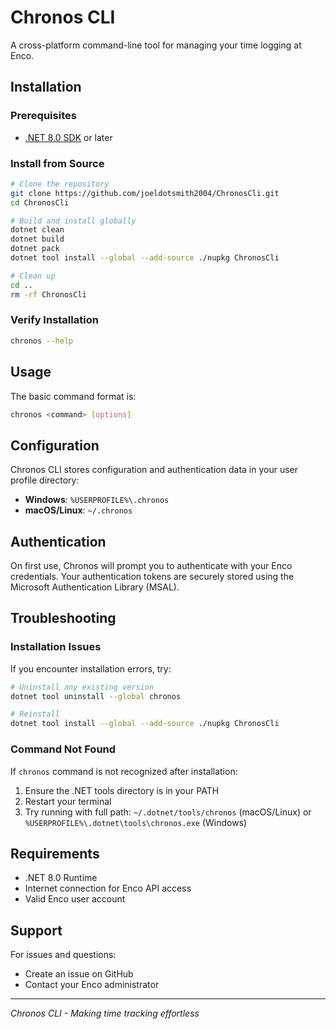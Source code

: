 # Chronos CLI

A cross-platform command-line tool for managing your time logging at Enco.

## Installation

### Prerequisites
- [.NET 8.0 SDK](https://dotnet.microsoft.com/download/dotnet/8.0) or later

### Install from Source

```bash
# Clone the repository
git clone https://github.com/joeldotsmith2004/ChronosCli.git
cd ChronosCli

# Build and install globally
dotnet clean
dotnet build
dotnet pack
dotnet tool install --global --add-source ./nupkg ChronosCli

# Clean up
cd ..
rm -rf ChronosCli
```

### Verify Installation

```bash
chronos --help
```

## Usage

The basic command format is:

```bash
chronos <command> [options]
```

## Configuration

Chronos CLI stores configuration and authentication data in your user profile directory:

- **Windows**: `%USERPROFILE%\.chronos`
- **macOS/Linux**: `~/.chronos`

## Authentication

On first use, Chronos will prompt you to authenticate with your Enco credentials. Your authentication tokens are securely stored using the Microsoft Authentication Library (MSAL).

## Troubleshooting

### Installation Issues

If you encounter installation errors, try:

```bash
# Uninstall any existing version
dotnet tool uninstall --global chronos

# Reinstall
dotnet tool install --global --add-source ./nupkg ChronosCli
```

### Command Not Found

If `chronos` command is not recognized after installation:

1. Ensure the .NET tools directory is in your PATH
2. Restart your terminal
3. Try running with full path: `~/.dotnet/tools/chronos` (macOS/Linux) or `%USERPROFILE%\.dotnet\tools\chronos.exe` (Windows)

## Requirements

- .NET 8.0 Runtime
- Internet connection for Enco API access
- Valid Enco user account


## Support

For issues and questions:
- Create an issue on GitHub
- Contact your Enco administrator

---

*Chronos CLI - Making time tracking effortless*
